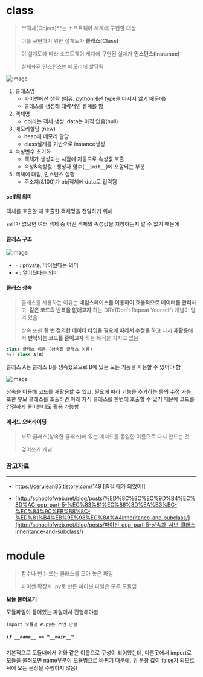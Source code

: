 # class

> **객체(Object)**는 소프트웨어 세계에 구현할 대상
>
> 이를 구현하기 위한 설계도가 **클래스(Class)**
>
> 이 설계도에 따라 소프트웨어 세계에 구현된 실체가 **인스턴스(Instance)**
>
> 실체화된 인스턴스는 메모리에 할당됨

![image](https://user-images.githubusercontent.com/58683097/72144583-0355d580-33dc-11ea-97ac-66f2d0829864.png)

1. 클래스명
   - 파이썬에선 생략 (이유: python에선 type을 따지지 않기 때문에)
   - 클래스를 생성해 대략적인 설계를 함
2. 객체명
   - obj라는 객체 생성. data는 아직 없음(null)
3. 메모리할당 (new)
   - heap에 메모리 할당
   - class설계를 기반으로 instance생성
4. 속성변수 초기화
   - 객체가 생성되는 시점에 자동으로 속성값 호출
   - 속성&속성값 : 생성자 함수(`__init__`)에 포함되는 부분
5. 객체에 대입, 인스턴스 실행
   - 주소지(&100)가 obj객체에 data로 입력됨



#### self의 의미

객체를 호출할 때 호출한 객체명을 전달하기 위해

self가 없으면 여러 객체 중 어떤 객체의 속성값을 지칭하는지 알 수 없기 때문에



#### 클래스 구조

![image](https://user-images.githubusercontent.com/58683097/72139033-5b3b0f00-33d1-11ea-9669-fc76caa82123.png)

- `-` : private, 막아뒀다는 의미
- `+` : 열어뒀다는 의미



#### 클래스 상속

>  클래스를 사용하는 이유는 **네임스페이스를 이용하여 효율적으로 데이터를 관리**하고, **같은 코드의 반복을 없애고자** 하는 DRY(Don't Repeat Yourself) 개념이 담겨 있음
>
>  상속 또한 **한 번 정의한 데이터 타입을 필요에 따라서 수정을 하고** 다시 **재활용**해서 **반복되는 코드를 줄이고자** 하는 목적을 가지고 있음

```python
class 클래스 이름 (상속할 클래스 이름)
ex) class A(B)
```

클래스 A는 클래스 B를 생속했으므로 B에 있는 모든 기능을 사용할 수 있어야 함

![image](https://user-images.githubusercontent.com/58683097/72144790-74958880-33dc-11ea-84cf-708a788b5232.png)

상속을 이용해 코드를 재활용할 수 있고, 필요에 따라 기능을 추가하는 등의 수정 가능, 또한 부모 클래스를 호출하면 아래 자식 클래스를 한번에 호출할 수 있기 때문에 코드를 간결하게 줄이는데도 활용 가능함



#### 메서드 오버라이딩

> 부모 클래스(상속한 클래스)에 있는 메서드를 동일한 이름으로 다시 만드는 것
>
> 덮어쓰기 개념



### 참고자료

---

- https://cerulean85.tistory.com/149 [즐길 때가 되었어!]

-  [http://schoolofweb.net/blog/posts/%ED%8C%8C%EC%9D%B4%EC%8D%AC-oop-part-5-%EC%83%81%EC%86%8D%EA%B3%BC-%EC%84%9C%EB%B8%8C-%ED%81%B4%EB%9E%98%EC%8A%A4inheritance-and-subclass/](http://schoolofweb.net/blog/posts/파이썬-oop-part-5-상속과-서브-클래스inheritance-and-subclass/)



# module

>함수나 변수 또는 클래스를 모아 놓은 파일
>
>파이썬 확장자 .py로 만든 파이썬 파일은 모두 모듈임



**모듈 불러오기**

모듈파일이 들어있는 파일에서 진행해야함

```
import 모듈명 #.py는 쓰면 안됨
```

#### 

##### `if __name__ == "__main__"` 

기본적으로 모듈내에서 위와 같은 이름으로 구성이 되어있는데, 다른곳에서 import로 모듈을 불러오면 name부분이 모듈명으로 바뀌기 때문에, 위 문장 값이 false가 되므로 뒤에 오는 문장을 수행하지 않음!